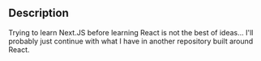 ## Description

Trying to learn Next.JS before learning React is not the best of ideas... I'll probably just continue with what I have in another repository built around React.
